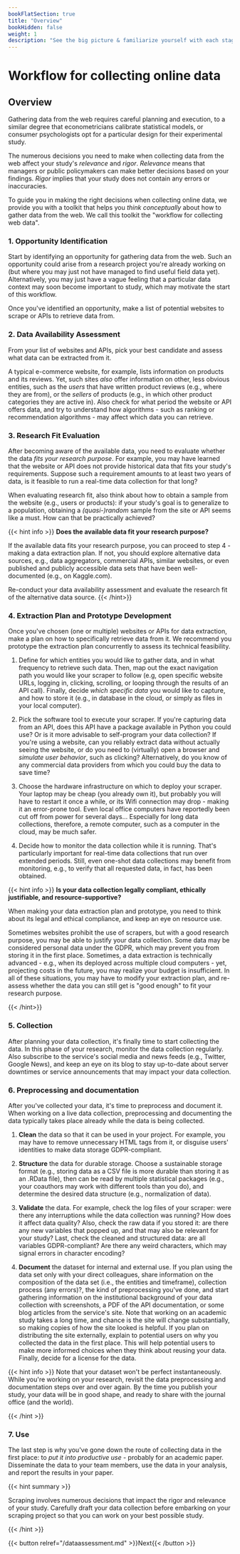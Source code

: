 ```yaml
---
bookFlatSection: true
title: "Overview"
bookHidden: false
weight: 1
description: "See the big picture & familiarize yourself with each stage of the workflow."
---
```


# Workflow for collecting online data

## Overview

Gathering data from the web requires careful planning and execution, to a similar degree that econometricians calibrate statistical models, or consumer psychologists opt for a particular design for their experimental study.

The numerous decisions you need to make when collecting data from the web affect your study's *relevance* and *rigor*. *Relevance* means that managers or public policymakers can make better decisions based on your findings. *Rigor* implies that your study does not contain any errors or inaccuracies.

To guide you in making the right decisions when collecting online data, we provide you with a toolkit that helps you *think conceptually* about how to gather data from the web. We call this toolkit the "workflow for collecting web data".

### 1. Opportunity Identification

Start by identifying an opportunity for gathering data from the web. Such an opportunity could arise from a research project you're already working on (but where you may just not have managed to find useful field data yet). Alternatively, you may just have a vague feeling that a particular data context may soon become important to study, which may motivate the start of this workflow.

Once you've identified an opportunity, make a list of potential websites to scrape or APIs to retrieve data from.

### 2. Data Availability Assessment

From your list of websites and APIs, pick your best candidate and assess what data can be extracted from it.

A typical e-commerce website, for example, lists information on products and its reviews. Yet, such sites *also* offer information on other, less obvious entities, such as the *users* that have written product reviews (e.g., where they are from), or the *sellers* of products (e.g., in which other product categories they are active in). Also check for what period the website or API offers data, and try to understand how algorithms - such as ranking or recommendation algorithms - may affect which data you can retrieve.

### 3. Research Fit Evaluation

After becoming aware of the available data, you need to evaluate whether the data *fits your research purpose*. For example, you may have learned that the website or API does not provide historical data that fits your study's requirements. Suppose such a requirement amounts to at least two years of data, is it feasible to run a real-time data collection for that long?

When evaluating research fit, also think about how to obtain a sample from the website (e.g., users or products): if your study's goal is to generalize to a population, obtaining a *(quasi-)random* sample from the site or API seems like a must. How can that be practically achieved?

{{< hint info >}}
__Does the available data fit your research purpose?__

If the available data fits your research purpose, you can proceed to step 4 - making a data extraction plan. If not, you should explore alternative data sources, e.g., data aggregators, commercial APIs, similar websites, or even published and publicly accessible data sets that have been well-documented (e.g., on Kaggle.com).

Re-conduct your data availability assessment and evaluate the research fit of the alternative data source.
{{< /hint>}}

### 4. Extraction Plan and Prototype Development

Once you've chosen (one or multiple) websites or APIs for data extraction, make a plan on how to specifically retrieve data from it. We recommend you prototype the extraction plan concurrently to assess its technical feasibility.

1. Define for which entities you would like to gather data, and in what frequency to retrieve such data. Then, map out the exact navigation path you would like your scraper to follow (e.g, open specific website URLs, logging in, clicking, scrolling, or looping through the results of an API call). Finally, decide *which specific data* you would like to capture, and how to store it (e.g., in database in the cloud, or simply as files in your local computer).

2. Pick the software tool to execute your scraper. If you're capturing data from an API, does this API have a package available in Python you could use? Or is it more advisable to self-program your data collection? If you're using a website, can you reliably extract data without actually seeing the website, or do you need to (virtually) open a browser and *simulate user behavior*, such as clicking? Alternatively, do you know of any commercial data providers from which you could buy the data to save time?

3. Choose the hardware infrastructure on which to deploy your scraper. Your laptop may be cheap (you already own it), but probably you will have to restart it once a while, or its Wifi connection may drop - making it an error-prone tool. Even local office computers have reportedly been cut off from power for several days... Especially for long data collections, therefore, a remote computer, such as a computer in the cloud, may be much safer.

4. Decide how to monitor the data collection while it is running. That's particularly important for real-time data collections that run over extended periods. Still, even one-shot data collections may benefit from monitoring, e.g., to verify that all requested data, in fact, has been obtained.

{{< hint info >}}
__Is your data collection legally compliant, ethically justifiable, and resource-supportive?__

When making your data extraction plan and prototype, you need to think about its legal and ethical compliance, and keep an eye on resource use.

Sometimes websites prohibit the use of scrapers, but with a good research purpose, you may be able to justify your data collection. Some data may be considered personal data under the GDPR, which may prevent you from storing it in the first place. Sometimes, a data extraction is technically advanced - e.g., when its deployed across multiple cloud computers - yet, projecting costs in the future, you may realize your budget is insufficient. In all of these situations, you may have to modify your extraction plan, and re-assess whether the data you can still get is "good enough" to fit your research purpose.

{{< /hint>}}

### 5. Collection

After planning your data collection, it's finally time to start collecting the data. In this phase of your research, monitor the data collection regularly. Also subscribe to the service's social media and news feeds (e.g., Twitter, Google News), and keep an eye on its blog to stay up-to-date about server downtimes or service announcements that may impact your data collection.

### 6. Preprocessing and documentation

After you've collected your data, it's time to preprocess and document it. When working on a live data collection, preprocessing and documenting the data typically takes place already while the data is being collected.

1. __Clean__ the data so that it can be used in your project. For example, you may have to remove unnecessary HTML tags from it, or disguise users' identities to make data storage GDPR-compliant.

2. __Structure__ the data for durable storage. Choose a sustainable storage format (e.g., storing data as a CSV file is more durable than storing it as an .RData file), then can be read by multiple statistical packages (e.g., your coauthors may work with different tools than you do), and determine the desired data structure (e.g., normalization of data).

3. __Validate__ the data. For example, check the log files of your scraper: were there any interruptions while the data collection was running? How does it affect data quality? Also, check the raw data if you stored it: are there any new variables that popped up, and that may also be relevant for your study? Last, check the cleaned and structured data: are all variables GDPR-compliant? Are there any weird characters, which may signal errors in character encoding?

4. __Document__ the dataset for internal and external use. If you plan using the data set only with your direct colleagues, share information on the composition of the data set (i.e., the entities and timeframe), collection process (any errors)?, the kind of preprocessing you've done, and start gathering information on the institutional background of your data collection with screenshots, a PDF of the API documentation, or some blog articles from the service's site. Note that working on an academic study takes a long time, and chance is the site will change substantially, so making copies of how the site looked is helpful. If you plan on distributing the site externally, explain to potential users on why you collected the data in the first place. This will help potential users to make more informed choices when they think about reusing your data. Finally, decide for a license for the data.

{{< hint info >}}
Note that your dataset won't be perfect instantaneously. While you're working on your research, revisit the data preprocessing and documentation steps over and over again. By the time you publish your study, your data will be in good shape, and ready to share with the journal office (and the world).

{{< /hint >}}

### 7. Use

The last step is why you've gone down the route of collecting data in the first place: to *put it into productive use* - probably for an academic paper. Disseminate the data to your team members, use the data in your analysis, and report the results in your paper.

{{< hint summary >}}

Scraping involves numerous decisions that impact the rigor and relevance of your study. Carefully draft your data collection before embarking on your scraping project so that you can work on your best possible study.

{{< /hint >}}


{{< button relref="/dataassessment.md" >}}Next{{< /button >}}
